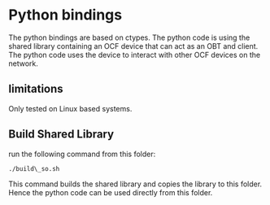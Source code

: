 # Python bindings 

The python bindings are based on ctypes.
The python code is using the shared library containing an OCF device that can act as an OBT and client.
The python code uses the device to interact with other OCF devices on the network.

## limitations

Only tested on Linux based systems.


## Build Shared Library

run the following command from this folder:

```
./build\_so.sh
```

This command builds the shared library and copies the library to this folder.
Hence the python code can be used directly from this folder.

